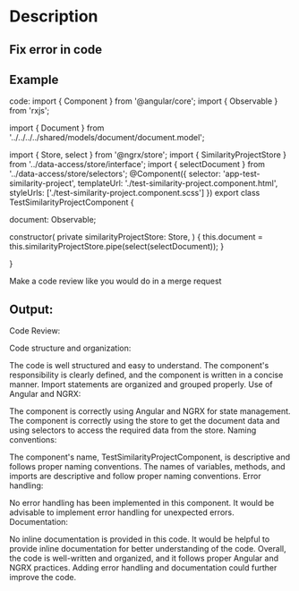 # Description
## Fix error in code


## Example 
code:
import { Component } from '@angular/core';
import { Observable } from 'rxjs';

import { Document } from '../../../../shared/models/document/document.model';

import { Store, select } from '@ngrx/store';
import { SimilarityProjectStore } from '../data-access/store/interface';
import { selectDocument } from '../data-access/store/selectors';
@Component({
  selector: 'app-test-similarity-project',
  templateUrl: './test-similarity-project.component.html',
  styleUrls: ['./test-similarity-project.component.scss']
})
export class TestSimilarityProjectComponent {

  document: Observable<Document>;

  constructor(
    private similarityProjectStore: Store<SimilarityProjectStore>,
    ) {
      this.document = this.similarityProjectStore.pipe(select(selectDocument));
    }

}

Make a code review like you would do in a merge request

## Output:
Code Review:

Code structure and organization:

The code is well structured and easy to understand.
The component's responsibility is clearly defined, and the component is written in a concise manner.
Import statements are organized and grouped properly.
Use of Angular and NGRX:

The component is correctly using Angular and NGRX for state management.
The component is correctly using the store to get the document data and using selectors to access the required data from the store.
Naming conventions:

The component's name, TestSimilarityProjectComponent, is descriptive and follows proper naming conventions.
The names of variables, methods, and imports are descriptive and follow proper naming conventions.
Error handling:

No error handling has been implemented in this component. It would be advisable to implement error handling for unexpected errors.
Documentation:

No inline documentation is provided in this code. It would be helpful to provide inline documentation for better understanding of the code.
Overall, the code is well-written and organized, and it follows proper Angular and NGRX practices. Adding error handling and documentation could further improve the code.
